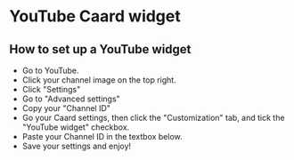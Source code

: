# YouTube Caard widget
## How to set up a YouTube widget

- Go to YouTube.
- Click your channel image on the top right.
- Click "Settings"
- Go to "Advanced settings"
- Copy your "Channel ID"
- Go your Caard settings, then click the "Customization" tab, and tick the "YouTube widget" checkbox.
- Paste your Channel ID in the textbox below.
- Save your settings and enjoy!
